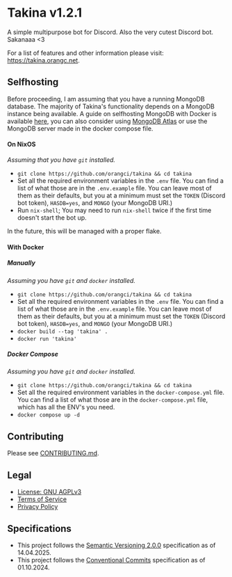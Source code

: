 # Takina v1.2.1
A simple multipurpose bot for Discord. Also the very cutest Discord bot. Sakanaaa <3

For a list of features and other information please visit: https://takina.orangc.net.

## Selfhosting
Before proceeding, I am assuming that you have a running MongoDB database. The majority of Takina's functionality depends on a MongoDB instance being available. A guide on selfhosting MongoDB with Docker is available [here](https://www.mongodb.com/docs/manual/tutorial/install-mongodb-community-with-docker/), you can also consider using [MongoDB Atlas](https://www.mongodb.com/products/platform/atlas-database) or use the MongoDB server made in the docker compose file.

#### On NixOS

*Assuming that you have `git` installed.*

- `git clone https://github.com/orangci/takina && cd takina`
- Set all the required environment variables in the `.env` file. You can find a list of what those are in the `.env.example` file. You can leave most of them as their defaults, but you at a minimum must set the `TOKEN` (Discord bot token), `HASDB=yes`, and  `MONGO` (your MongoDB URI.)
- Run `nix-shell`; You may need to run `nix-shell` twice if the first time doesn't start the bot up.

In the future, this will be managed with a proper flake.

#### With Docker

##### Manually

*Assuming you have `git` and `docker` installed.*

- `git clone https://github.com/orangci/takina && cd takina`
- Set all the required environment variables in the `.env` file. You can find a list of what those are in the `.env.example` file. You can leave most of them as their defaults, but you at a minimum must set the `TOKEN` (Discord bot token), `HASDB=yes`, and  `MONGO` (your MongoDB URI.)
- `docker build --tag 'takina' .`
- `docker run 'takina'`

##### Docker Compose

*Assuming you have `git` and `docker` installed.*

- `git clone https://github.com/orangci/takina && cd takina`
- Set all the required environment variables in the `docker-compose.yml` file. You can find a list of what those are in the `docker-compose.yml` file, which has all the ENV's you need.
- `docker compose up -d`

## Contributing
Please see [CONTRIBUTING.md](CONTRIBUTING.md).

## Legal
- [License: GNU AGPLv3](./LICENSE)
- [Terms of Service](https://orangc.net/takina/tos.html)
- [Privacy Policy](https://orangc.net/takina/privacy.html)

## Specifications
- This project follows the [Semantic Versioning 2.0.0](https://semver.org/) specification as of 14.04.2025.
- This project follows the [Conventional Commits](https://www.conventionalcommits.org/en/v1.0.0/) specification as of 01.10.2024.
<!-- note to self: count takina loc with: `git ls-files | grep '\.py$' | xargs wc -l | tail -n 1`, 9,839 as of 14.04.2025 -->